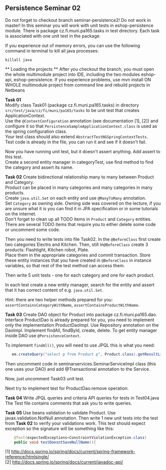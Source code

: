 ## Persistence Seminar 02
Do not forget to checkout branch seminar-persistence2! Do not work in master! In this seminar you will work with unit tests in eshop-persistence module. There is package cz.fi.muni.pa165.tasks in test directory. Each task is associated with one unit test in the package.

If you experience out of memory errors, you can use the following command in terminal to kill all java processes:
```
killall java
```

** Loading the projects ** 
After you checkout the branch, you must open the whole multimodule project into IDE, including the two modules eshop-api, eshop-persistence. If you experience problems, use mvn install ON WHOLE multimodule project from command line and rebuild projects in Netbeans

**Task 01**  
Modify class Task01 (package cz.fi.muni.pa165.tasks) in directory `src/test/java/cz/fi/muni/pa165/tasks` to be unit test that creates ApplicationContext.  
Use the `@ContextConfiguration` annotation (see documentation [1], [2]) and configure it so that `PersistenceSampleApplicationContext.class` is used as the spring configuration class.  
Your test class should also extend `AbstractTestNGSpringContextTests`.  
Test code is already in the file, you can run it and see if it doesn't fail.

Now you have running unit test, but it doesn't assert anything. Add assert to this test.  
Create a second entity manager in categoryTest, use find method to find the category and assert its name.

**Task 02**
Create bidirectional relationship many to many between Product and Category.  
Product can be placed in many categories and many categories in many products.  
Create `java.util.Set` on each entity and use `@ManyToMany` annotation.  
Set `Category` as owning side. Owning side was covered on the lecture, if you are unsure what it is you can find it in JPA specification or in some tutorials on the internet.  
Don't forget to clean up all TODO items in `Product` and `Category` entities.  
There are several TODO items that require you to either delete some code or uncomment some code.

Then you need to write tests into file Task02. In the `@BeforeClass` first create two categories Electro and Kitchen. Then, still in`@BeforeClass` create 3 products: Flashlight, Kitchen robot, Plate.  
Place them in the appropriate categories and commit transaction. Store these entity instances that you have created in `@BeforeClass` in instance variables, so that rest of the test method can access them.  

Then write 5 unit tests - one for each category and one for each product.  

In each test create a new entity manager, search for the entity and assert that it has correct content of e.g. `java.util.Set`.  

Hint: there are two helper methods prepared for you: `assertContainsCategoryWithName`, `assertContainsProductWithName`.

**Task 03**
Create DAO object for Product into package cz.fi.muni.pa165.dao. Interface ProductDao is already prepared for you, you need to implement only the implementation ProductDaoImpl. Use Repository annotation on the DaoImpl. Implement findAll, findById, create, delete. To get entity manager inside DAO use `@PersistenceContext`.   
 
To implement `findAll()`, you will need to use JPQL this is what you need:
```java
   em.createQuery("select p from Product p", Product.class).getResultList();
```

Then uncomment code in seminarservices.SeminarServiceImpl class (this one uses your DAO) and add @Transactional annotation to the Service.

Now, just uncomment Task03 unit test. 

Next try to implement test for ProductDao.remove operation.

**Task 04** 
Write JPQL queries and criteria API queries for tests in Test04.java The Test file  contains comments that ask you to write queries.

**Task 05**
Use beans validation to validate Product. Use javax.validation.NotNull annotation. Then write 1 new unit tests into the test from **Task 02** to verify your validations work. This test should expect exception so the signature will be something like this:
```java
	@Test(expectedExceptions=ConstraintViolationException.class)
	public void testDoesntSaveNullName(){
``` 

[1] http://docs.spring.io/spring/docs/current/spring-framework-reference/htmlsingle/  
[2] http://docs.spring.io/spring/docs/current/javadoc-api/
